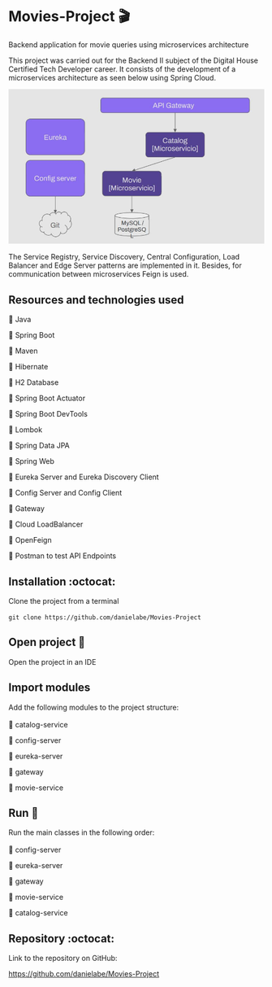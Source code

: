 # Movies-Project :clapper:
Backend application for movie queries using microservices architecture

This project was carried out for the Backend II subject of the Digital House Certified Tech Developer career. It consists of 
the development of a microservices architecture as seen below using Spring Cloud.

<img src="./image/Architecture.JPG" data-canonical-src="https://gyazo.com/eb5c5741b6a9a16c692170a41a49c858.png" width="600" />

The Service Registry, Service Discovery, Central Configuration, Load Balancer and Edge Server patterns are implemented in it. Besides, for communication between microservices Feign is used.

## Resources and technologies used
:cherry_blossom: Java

:cherry_blossom: Spring Boot

:cherry_blossom: Maven

:cherry_blossom: Hibernate 

:cherry_blossom: H2 Database

:cherry_blossom: Spring Boot Actuator

:cherry_blossom: Spring Boot DevTools

:cherry_blossom: Lombok

:cherry_blossom: Spring Data JPA

:cherry_blossom: Spring Web

:cherry_blossom: Eureka Server and Eureka Discovery Client

:cherry_blossom: Config Server and Config Client

:cherry_blossom: Gateway

:cherry_blossom: Cloud LoadBalancer

:cherry_blossom: OpenFeign

:cherry_blossom: Postman to test API Endpoints


## Installation :octocat:
Clone the project from a terminal

`git clone https://github.com/danielabe/Movies-Project`
## Open project :open_file_folder:
Open the project in an IDE
## Import modules
Add the following modules to the project structure:<br />
<br />
:cherry_blossom: catalog-service

:cherry_blossom: config-server

:cherry_blossom: eureka-server

:cherry_blossom: gateway

:cherry_blossom: movie-service

## Run :rocket:
Run the main classes in the following order:<br />
<br />
:cherry_blossom: config-server

:cherry_blossom: eureka-server

:cherry_blossom: gateway

:cherry_blossom: movie-service

:cherry_blossom: catalog-service

## Repository :octocat:
Link to the repository on GitHub:

https://github.com/danielabe/Movies-Project
